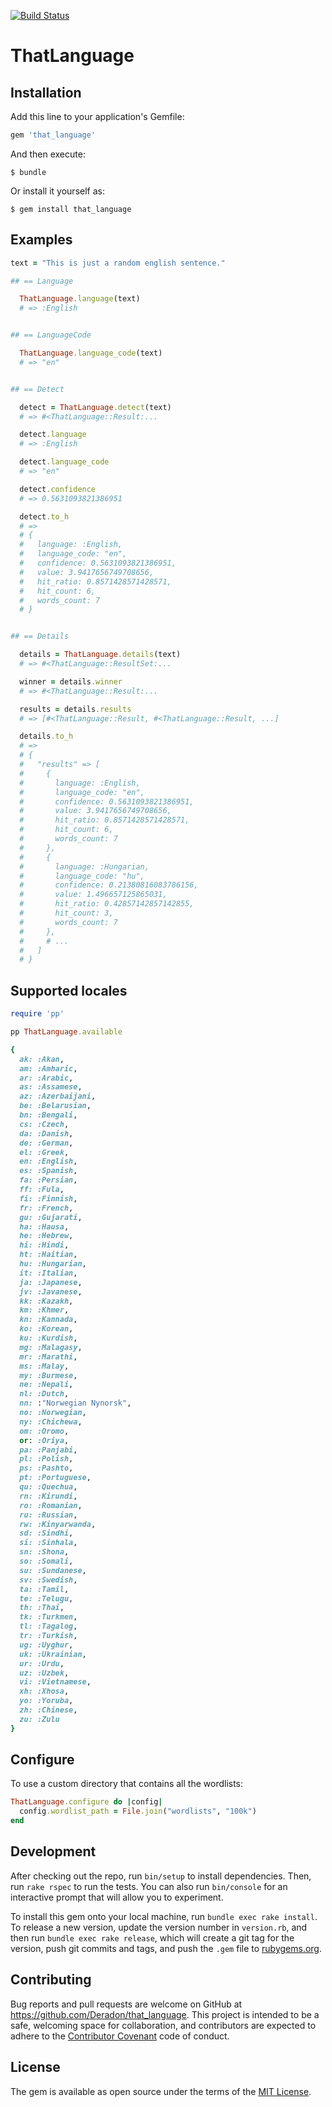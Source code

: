 [![Build Status](https://travis-ci.org/Deradon/that_language.svg?branch=master)](https://travis-ci.org/Deradon/that_language)

# ThatLanguage

## Installation

Add this line to your application's Gemfile:

```ruby
gem 'that_language'
```

And then execute:

    $ bundle

Or install it yourself as:

    $ gem install that_language

## Examples

```ruby
text = "This is just a random english sentence."

## == Language

  ThatLanguage.language(text)
  # => :English


## == LanguageCode

  ThatLanguage.language_code(text)
  # => "en"


## == Detect

  detect = ThatLanguage.detect(text)
  # => #<ThatLanguage::Result:...

  detect.language
  # => :English

  detect.language_code
  # => "en"

  detect.confidence
  # => 0.5631093821386951

  detect.to_h
  # =>
  # {
  #   language: :English,
  #   language_code: "en",
  #   confidence: 0.5631093821386951,
  #   value: 3.9417656749708656,
  #   hit_ratio: 0.8571428571428571,
  #   hit_count: 6,
  #   words_count: 7
  # }


## == Details

  details = ThatLanguage.details(text)
  # => #<ThatLanguage::ResultSet:...

  winner = details.winner
  # => #<ThatLanguage::Result:...

  results = details.results
  # => [#<ThatLanguage::Result, #<ThatLanguage::Result, ...]

  details.to_h
  # =>
  # {
  #   "results" => [
  #     {
  #       language: :English,
  #       language_code: "en",
  #       confidence: 0.5631093821386951,
  #       value: 3.9417656749708656,
  #       hit_ratio: 0.8571428571428571,
  #       hit_count: 6,
  #       words_count: 7
  #     },
  #     {
  #       language: :Hungarian,
  #       language_code: "hu",
  #       confidence: 0.21380816083786156,
  #       value: 1.496657125865031,
  #       hit_ratio: 0.42857142857142855,
  #       hit_count: 3,
  #       words_count: 7
  #     },
  #     # ...
  #   ]
  # }
```

## Supported locales

```ruby
require 'pp'

pp ThatLanguage.available

{
  ak: :Akan,
  am: :Amharic,
  ar: :Arabic,
  as: :Assamese,
  az: :Azerbaijani,
  be: :Belarusian,
  bn: :Bengali,
  cs: :Czech,
  da: :Danish,
  de: :German,
  el: :Greek,
  en: :English,
  es: :Spanish,
  fa: :Persian,
  ff: :Fula,
  fi: :Finnish,
  fr: :French,
  gu: :Gujarati,
  ha: :Hausa,
  he: :Hebrew,
  hi: :Hindi,
  ht: :Haitian,
  hu: :Hungarian,
  it: :Italian,
  ja: :Japanese,
  jv: :Javanese,
  kk: :Kazakh,
  km: :Khmer,
  kn: :Kannada,
  ko: :Korean,
  ku: :Kurdish,
  mg: :Malagasy,
  mr: :Marathi,
  ms: :Malay,
  my: :Burmese,
  ne: :Nepali,
  nl: :Dutch,
  nn: :"Norwegian Nynorsk",
  no: :Norwegian,
  ny: :Chichewa,
  om: :Oromo,
  or: :Oriya,
  pa: :Panjabi,
  pl: :Polish,
  ps: :Pashto,
  pt: :Portuguese,
  qu: :Quechua,
  rn: :Kirundi,
  ro: :Romanian,
  ru: :Russian,
  rw: :Kinyarwanda,
  sd: :Sindhi,
  si: :Sinhala,
  sn: :Shona,
  so: :Somali,
  su: :Sundanese,
  sv: :Swedish,
  ta: :Tamil,
  te: :Telugu,
  th: :Thai,
  tk: :Turkmen,
  tl: :Tagalog,
  tr: :Turkish,
  ug: :Uyghur,
  uk: :Ukrainian,
  ur: :Urdu,
  uz: :Uzbek,
  vi: :Vietnamese,
  xh: :Xhosa,
  yo: :Yoruba,
  zh: :Chinese,
  zu: :Zulu
}

```

## Configure

To use a custom directory that contains all the wordlists:

```ruby
ThatLanguage.configure do |config|
  config.wordlist_path = File.join("wordlists", "100k")
end
```

## Development

After checking out the repo, run `bin/setup` to install dependencies.
Then, run `rake rspec` to run the tests. You can also run `bin/console` for an interactive prompt that will allow you to experiment.

To install this gem onto your local machine, run `bundle exec rake install`.
To release a new version, update the version number in `version.rb`,
and then run `bundle exec rake release`, which will create a git tag for the version,
push git commits and tags, and push the `.gem` file to [rubygems.org](https://rubygems.org).

## Contributing

Bug reports and pull requests are welcome on GitHub at https://github.com/Deradon/that_language.
This project is intended to be a safe, welcoming space for collaboration,
and contributors are expected to adhere to the [Contributor Covenant](http://contributor-covenant.org) code of conduct.


## License

The gem is available as open source under the terms of the [MIT License](http://opensource.org/licenses/MIT).

